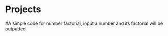 # Projects

#A simple code for number factorial, input a number and its factorial will be outputted
